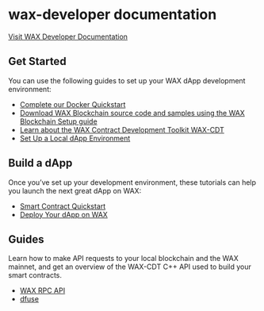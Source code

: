 # wax-developer documentation

[Visit WAX Developer Documentation](https://developer.wax.io)


## Get Started
You can use the following guides to set up your WAX dApp development environment:

* [Complete our Docker Quickstart](https://developer.wax.io/dapps/docker-quickstart/)
* [Download WAX Blockchain source code and samples using the WAX Blockchain Setup guide](https://developer.wax.io/dapps/wax-blockchain-setup/)
* [Learn about the WAX Contract Development Toolkit WAX-CDT](https://developer.wax.io/docs/dapp-development/wax-cdt/)
* [Set Up a Local dApp Environment](https://developer.wax.io/docs/dapp-development/setup-local-dapp-environment/)

## Build a dApp
Once you’ve set up your development environment, these tutorials can help you launch the next great dApp on WAX:

* [Smart Contract Quickstart](https://developer.wax.io/dapps/smart-contract-quickstart/) 
* [Deploy Your dApp on WAX](https://developer.wax.io/docs/dapp-development/deploy-dapp-on-wax/deploy_source)

## Guides
Learn how to make API requests to your local blockchain and the WAX mainnet, and get an overview of the WAX-CDT C++ API used to build your smart contracts.

* [WAX RPC API](https://developer.wax.io/docs/api-reference/rpc_api)
* [dfuse](https://developer.wax.io/docs/api-reference/dfuse/)



